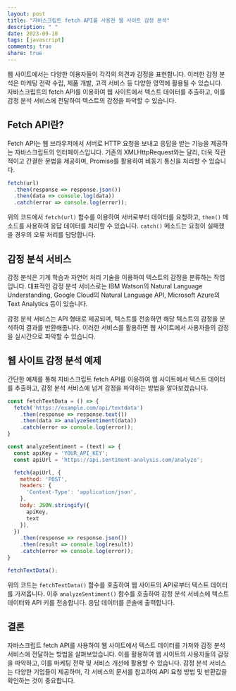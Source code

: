 ```yaml
---
layout: post
title: "자바스크립트 fetch API를 사용한 웹 사이트 감정 분석"
description: " "
date: 2023-09-10
tags: [javascript]
comments: true
share: true
---
```


웹 사이트에서는 다양한 이용자들이 각각의 의견과 감정을 표현합니다. 이러한 감정 분석은 마케팅 전략 수립, 제품 개발, 고객 서비스 등 다양한 영역에 활용될 수 있습니다. 자바스크립트의 fetch API를 이용하여 웹 사이트에서 텍스트 데이터를 추출하고, 이를 감정 분석 서비스에 전달하여 텍스트의 감정을 파악할 수 있습니다.

## Fetch API란?

Fetch API는 웹 브라우저에서 서버로 HTTP 요청을 보내고 응답을 받는 기능을 제공하는 자바스크립트의 인터페이스입니다. 기존의 XMLHttpRequest와는 달리, 더욱 직관적이고 간결한 문법을 제공하며, Promise를 활용하여 비동기 통신을 처리할 수 있습니다.

```javascript
fetch(url)
  .then(response => response.json())
  .then(data => console.log(data))
  .catch(error => console.log(error));
```

위의 코드에서 `fetch(url)` 함수를 이용하여 서버로부터 데이터를 요청하고, `then()` 메소드를 사용하여 응답 데이터를 처리할 수 있습니다. `catch()` 메소드는 요청이 실패했을 경우의 오류 처리를 담당합니다.

## 감정 분석 서비스

감정 분석은 기계 학습과 자연어 처리 기술을 이용하여 텍스트의 감정을 분류하는 작업입니다. 대표적인 감정 분석 서비스로는 IBM Watson의 Natural Language Understanding, Google Cloud의 Natural Language API, Microsoft Azure의 Text Analytics 등이 있습니다.

감정 분석 서비스는 API 형태로 제공되며, 텍스트를 전송하면 해당 텍스트의 감정을 분석하여 결과를 반환해줍니다. 이러한 서비스를 활용하면 웹 사이트에서 사용자들의 감정을 실시간으로 파악할 수 있습니다.

## 웹 사이트 감정 분석 예제

간단한 예제를 통해 자바스크립트 fetch API를 이용하여 웹 사이트에서 텍스트 데이터를 추출하고, 감정 분석 서비스에 넘겨 감정을 파악하는 방법을 알아보겠습니다.

```javascript
const fetchTextData = () => {
  fetch('https://example.com/api/textdata')
    .then(response => response.text())
    .then(data => analyzeSentiment(data))
    .catch(error => console.log(error));
}

const analyzeSentiment = (text) => {
  const apiKey = 'YOUR_API_KEY';
  const apiUrl = 'https://api.sentiment-analysis.com/analyze';

  fetch(apiUrl, {
    method: 'POST',
    headers: {
      'Content-Type': 'application/json',
    },
    body: JSON.stringify({
      apiKey,
      text
    }),
  })
    .then(response => response.json())
    .then(result => console.log(result))
    .catch(error => console.log(error));
}

fetchTextData();
```

위의 코드는 `fetchTextData()` 함수를 호출하여 웹 사이트의 API로부터 텍스트 데이터를 가져옵니다. 이후 `analyzeSentiment()` 함수를 호출하여 감정 분석 서비스에 텍스트 데이터와 API 키를 전송합니다. 응답 데이터를 콘솔에 출력합니다.

## 결론

자바스크립트 fetch API를 사용하여 웹 사이트에서 텍스트 데이터를 가져와 감정 분석 서비스에 전달하는 방법을 살펴보았습니다. 이를 활용하여 웹 사이트의 사용자들의 감정을 파악하고, 이를 마케팅 전략 및 서비스 개선에 활용할 수 있습니다. 감정 분석 서비스는 다양한 기업들이 제공하며, 각 서비스의 문서를 참고하여 API 요청 방법 및 반환값을 확인하는 것이 중요합니다.